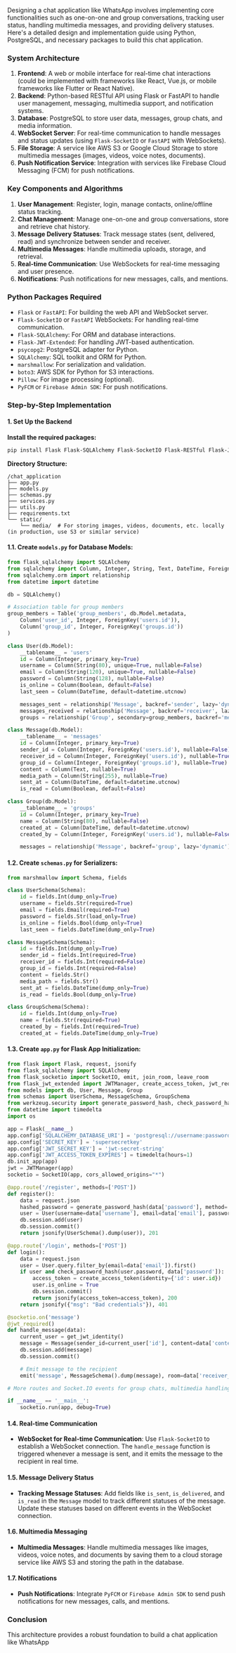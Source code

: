 Designing a chat application like WhatsApp involves implementing core functionalities such as one-on-one and group conversations, tracking user status, handling multimedia messages, and providing delivery statuses. Here's a detailed design and implementation guide using Python, PostgreSQL, and necessary packages to build this chat application.

### System Architecture

1. **Frontend**: A web or mobile interface for real-time chat interactions (could be implemented with frameworks like React, Vue.js, or mobile frameworks like Flutter or React Native).
2. **Backend**: Python-based RESTful API using Flask or FastAPI to handle user management, messaging, multimedia support, and notification systems.
3. **Database**: PostgreSQL to store user data, messages, group chats, and media information.
4. **WebSocket Server**: For real-time communication to handle messages and status updates (using `Flask-SocketIO` or `FastAPI` with WebSockets).
5. **File Storage**: A service like AWS S3 or Google Cloud Storage to store multimedia messages (images, videos, voice notes, documents).
6. **Push Notification Service**: Integration with services like Firebase Cloud Messaging (FCM) for push notifications.

### Key Components and Algorithms

1. **User Management**: Register, login, manage contacts, online/offline status tracking.
2. **Chat Management**: Manage one-on-one and group conversations, store and retrieve chat history.
3. **Message Delivery Statuses**: Track message states (sent, delivered, read) and synchronize between sender and receiver.
4. **Multimedia Messages**: Handle multimedia uploads, storage, and retrieval.
5. **Real-time Communication**: Use WebSockets for real-time messaging and user presence.
6. **Notifications**: Push notifications for new messages, calls, and mentions.

### Python Packages Required

- `Flask` or `FastAPI`: For building the web API and WebSocket server.
- `Flask-SocketIO` or `FastAPI` WebSockets: For handling real-time communication.
- `Flask-SQLAlchemy`: For ORM and database interactions.
- `Flask-JWT-Extended`: For handling JWT-based authentication.
- `psycopg2`: PostgreSQL adapter for Python.
- `SQLAlchemy`: SQL toolkit and ORM for Python.
- `marshmallow`: For serialization and validation.
- `boto3`: AWS SDK for Python for S3 interactions.
- `Pillow`: For image processing (optional).
- `PyFCM` or `Firebase Admin SDK`: For push notifications.

### Step-by-Step Implementation

#### 1. Set Up the Backend

**Install the required packages:**

```bash
pip install Flask Flask-SQLAlchemy Flask-SocketIO Flask-RESTful Flask-JWT-Extended psycopg2-binary SQLAlchemy marshmallow boto3 Pillow PyFCM
```

**Directory Structure:**

```
/chat_application
├── app.py
├── models.py
├── schemas.py
├── services.py
├── utils.py
├── requirements.txt
└── static/
    └── media/  # For storing images, videos, documents, etc. locally (in production, use S3 or similar service)
```

#### 1.1. Create `models.py` for Database Models:

```python
from flask_sqlalchemy import SQLAlchemy
from sqlalchemy import Column, Integer, String, Text, DateTime, ForeignKey, Table, Boolean
from sqlalchemy.orm import relationship
from datetime import datetime

db = SQLAlchemy()

# Association table for group members
group_members = Table('group_members', db.Model.metadata,
    Column('user_id', Integer, ForeignKey('users.id')),
    Column('group_id', Integer, ForeignKey('groups.id'))
)

class User(db.Model):
    __tablename__ = 'users'
    id = Column(Integer, primary_key=True)
    username = Column(String(80), unique=True, nullable=False)
    email = Column(String(120), unique=True, nullable=False)
    password = Column(String(128), nullable=False)
    is_online = Column(Boolean, default=False)
    last_seen = Column(DateTime, default=datetime.utcnow)

    messages_sent = relationship('Message', backref='sender', lazy='dynamic')
    messages_received = relationship('Message', backref='receiver', lazy='dynamic')
    groups = relationship('Group', secondary=group_members, backref='members')

class Message(db.Model):
    __tablename__ = 'messages'
    id = Column(Integer, primary_key=True)
    sender_id = Column(Integer, ForeignKey('users.id'), nullable=False)
    receiver_id = Column(Integer, ForeignKey('users.id'), nullable=True)
    group_id = Column(Integer, ForeignKey('groups.id'), nullable=True)
    content = Column(Text, nullable=True)
    media_path = Column(String(255), nullable=True)
    sent_at = Column(DateTime, default=datetime.utcnow)
    is_read = Column(Boolean, default=False)

class Group(db.Model):
    __tablename__ = 'groups'
    id = Column(Integer, primary_key=True)
    name = Column(String(80), nullable=False)
    created_at = Column(DateTime, default=datetime.utcnow)
    created_by = Column(Integer, ForeignKey('users.id'), nullable=False)

    messages = relationship('Message', backref='group', lazy='dynamic')
```

#### 1.2. Create `schemas.py` for Serializers:

```python
from marshmallow import Schema, fields

class UserSchema(Schema):
    id = fields.Int(dump_only=True)
    username = fields.Str(required=True)
    email = fields.Email(required=True)
    password = fields.Str(load_only=True)
    is_online = fields.Bool(dump_only=True)
    last_seen = fields.DateTime(dump_only=True)

class MessageSchema(Schema):
    id = fields.Int(dump_only=True)
    sender_id = fields.Int(required=True)
    receiver_id = fields.Int(required=False)
    group_id = fields.Int(required=False)
    content = fields.Str()
    media_path = fields.Str()
    sent_at = fields.DateTime(dump_only=True)
    is_read = fields.Bool(dump_only=True)

class GroupSchema(Schema):
    id = fields.Int(dump_only=True)
    name = fields.Str(required=True)
    created_by = fields.Int(required=True)
    created_at = fields.DateTime(dump_only=True)
```

#### 1.3. Create `app.py` for Flask App Initialization:

```python
from flask import Flask, request, jsonify
from flask_sqlalchemy import SQLAlchemy
from flask_socketio import SocketIO, emit, join_room, leave_room
from flask_jwt_extended import JWTManager, create_access_token, jwt_required, get_jwt_identity
from models import db, User, Message, Group
from schemas import UserSchema, MessageSchema, GroupSchema
from werkzeug.security import generate_password_hash, check_password_hash
from datetime import timedelta
import os

app = Flask(__name__)
app.config['SQLALCHEMY_DATABASE_URI'] = 'postgresql://username:password@localhost/chat_app_db'
app.config['SECRET_KEY'] = 'supersecretkey'
app.config['JWT_SECRET_KEY'] = 'jwt-secret-string'
app.config['JWT_ACCESS_TOKEN_EXPIRES'] = timedelta(hours=1)
db.init_app(app)
jwt = JWTManager(app)
socketio = SocketIO(app, cors_allowed_origins="*")

@app.route('/register', methods=['POST'])
def register():
    data = request.json
    hashed_password = generate_password_hash(data['password'], method='sha256')
    user = User(username=data['username'], email=data['email'], password=hashed_password)
    db.session.add(user)
    db.session.commit()
    return jsonify(UserSchema().dump(user)), 201

@app.route('/login', methods=['POST'])
def login():
    data = request.json
    user = User.query.filter_by(email=data['email']).first()
    if user and check_password_hash(user.password, data['password']):
        access_token = create_access_token(identity={'id': user.id})
        user.is_online = True
        db.session.commit()
        return jsonify(access_token=access_token), 200
    return jsonify({"msg": "Bad credentials"}), 401

@socketio.on('message')
@jwt_required()
def handle_message(data):
    current_user = get_jwt_identity()
    message = Message(sender_id=current_user['id'], content=data['content'])
    db.session.add(message)
    db.session.commit()

    # Emit message to the recipient
    emit('message', MessageSchema().dump(message), room=data['receiver_id'])

# More routes and Socket.IO events for group chats, multimedia handling, etc.

if __name__ == '__main__':
    socketio.run(app, debug=True)
```

#### 1.4. Real-time Communication

- **WebSocket for Real-time Communication**: Use `Flask-SocketIO` to establish a WebSocket connection. The `handle_message` function is triggered whenever a message is sent, and it emits the message to the recipient in real time.

#### 1.5. Message Delivery Status

- **Tracking Message Statuses**: Add fields like `is_sent`, `is_delivered`, and `is_read` in the `Message` model to track different statuses of the message. Update these statuses based on different events in the WebSocket connection.

#### 1.6. Multimedia Messaging

- **Multimedia Messages**: Handle multimedia messages like images, videos, voice notes, and documents by saving them to a cloud storage service like AWS S3 and storing the path in the database.

#### 1.7. Notifications

- **Push Notifications**: Integrate `PyFCM` or `Firebase Admin SDK` to send push notifications for new messages, calls, and mentions.

### Conclusion

This architecture provides a robust foundation to build a chat application like WhatsApp
